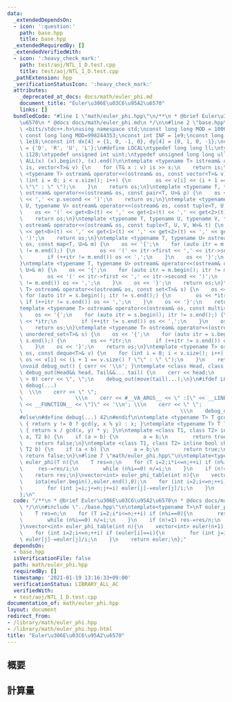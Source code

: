 ```yaml
---
data:
  _extendedDependsOn:
  - icon: ':question:'
    path: base.hpp
    title: base.hpp
  _extendedRequiredBy: []
  _extendedVerifiedWith:
  - icon: ':heavy_check_mark:'
    path: test/aoj/NTL_1_D.test.cpp
    title: test/aoj/NTL_1_D.test.cpp
  _pathExtension: hpp
  _verificationStatusIcon: ':heavy_check_mark:'
  attributes:
    _deprecated_at_docs: docs/math/euler_phi.md
    document_title: "Euler\u306E\u03C6\u95A2\u6570"
    links: []
  bundledCode: "#line 1 \"math/euler_phi.hpp\"\n/**\n * @brief Euler\u306E\u03C6\u95A2\
    \u6570\n * @docs docs/math/euler_phi.md\n */\n\n#line 2 \"base.hpp\"\n#include\
    \ <bits/stdc++.h>\nusing namespace std;\nconst long long MOD = 1000000007;\n//\
    \ const long long MOD=998244353;\nconst int INF = 1e9;\nconst long long IINF =\
    \ 1e18;\nconst int dx[4] = {1, 0, -1, 0}, dy[4] = {0, 1, 0, -1};\nconst char dir[4]\
    \ = {'D', 'R', 'U', 'L'};\n#define LOCAL\ntypedef long long ll;\ntypedef __int128_t\
    \ i128;\ntypedef unsigned int uint;\ntypedef unsigned long long ull;\n#define\
    \ ALL(x) (x).begin(), (x).end()\n\ntemplate <typename T> istream& operator>>(istream&\
    \ is, vector<T>& v) {\n    for (T& x : v) is >> x;\n    return is;\n}\ntemplate\
    \ <typename T> ostream& operator<<(ostream& os, const vector<T>& v) {\n    for\
    \ (int i = 0; i < v.size(); i++) {\n        os << v[i] << (i + 1 == v.size() ?\
    \ \"\" : \" \");\n    }\n    return os;\n}\ntemplate <typename T, typename U>\
    \ ostream& operator<<(ostream& os, const pair<T, U>& p) {\n    os << '(' << p.first\
    \ << ',' << p.second << ')';\n    return os;\n}\ntemplate <typename T, typename\
    \ U, typename V> ostream& operator<<(ostream& os, const tuple<T, U, V>& t) {\n\
    \    os << '(' << get<0>(t) << ',' << get<1>(t) << ',' << get<2>(t) << ')';\n\
    \    return os;\n}\ntemplate <typename T, typename U, typename V, typename W>\
    \ ostream& operator<<(ostream& os, const tuple<T, U, V, W>& t) {\n    os << '('\
    \ << get<0>(t) << ',' << get<1>(t) << ',' << get<2>(t) << ',' << get<3>(t) <<\
    \ ')';\n    return os;\n}\ntemplate <typename T, typename U> ostream& operator<<(ostream&\
    \ os, const map<T, U>& m) {\n    os << '{';\n    for (auto itr = m.begin(); itr\
    \ != m.end();) {\n        os << '(' << itr->first << ',' << itr->second << ')';\n\
    \        if (++itr != m.end()) os << ',';\n    }\n    os << '}';\n    return os;\n\
    }\ntemplate <typename T, typename U> ostream& operator<<(ostream& os, const unordered_map<T,\
    \ U>& m) {\n    os << '{';\n    for (auto itr = m.begin(); itr != m.end();) {\n\
    \        os << '(' << itr->first << ',' << itr->second << ')';\n        if (++itr\
    \ != m.end()) os << ',';\n    }\n    os << '}';\n    return os;\n}\ntemplate <typename\
    \ T> ostream& operator<<(ostream& os, const set<T>& s) {\n    os << '{';\n   \
    \ for (auto itr = s.begin(); itr != s.end();) {\n        os << *itr;\n       \
    \ if (++itr != s.end()) os << ',';\n    }\n    os << '}';\n    return os;\n}\n\
    template <typename T> ostream& operator<<(ostream& os, const multiset<T>& s) {\n\
    \    os << '{';\n    for (auto itr = s.begin(); itr != s.end();) {\n        os\
    \ << *itr;\n        if (++itr != s.end()) os << ',';\n    }\n    os << '}';\n\
    \    return os;\n}\ntemplate <typename T> ostream& operator<<(ostream& os, const\
    \ unordered_set<T>& s) {\n    os << '{';\n    for (auto itr = s.begin(); itr !=\
    \ s.end();) {\n        os << *itr;\n        if (++itr != s.end()) os << ',';\n\
    \    }\n    os << '}';\n    return os;\n}\ntemplate <typename T> ostream& operator<<(ostream&\
    \ os, const deque<T>& v) {\n    for (int i = 0; i < v.size(); i++) {\n       \
    \ os << v[i] << (i + 1 == v.size() ? \"\" : \" \");\n    }\n    return os;\n}\n\
    \nvoid debug_out() { cerr << '\\n'; }\ntemplate <class Head, class... Tail> void\
    \ debug_out(Head&& head, Tail&&... tail) {\n    cerr << head;\n    if (sizeof...(Tail)\
    \ > 0) cerr << \", \";\n    debug_out(move(tail)...);\n}\n#ifdef LOCAL\n#define\
    \ debug(...)                                                                 \
    \  \\\n    cerr << \" \";                                                    \
    \                 \\\n    cerr << #__VA_ARGS__ << \" :[\" << __LINE__ << \":\"\
    \ << __FUNCTION__ << \"]\" << '\\n'; \\\n    cerr << \" \";                  \
    \                                                   \\\n    debug_out(__VA_ARGS__)\n\
    #else\n#define debug(...) 42\n#endif\n\ntemplate <typename T> T gcd(T x, T y)\
    \ { return y != 0 ? gcd(y, x % y) : x; }\ntemplate <typename T> T lcm(T x, T y)\
    \ { return x / gcd(x, y) * y; }\n\ntemplate <class T1, class T2> inline bool chmin(T1&\
    \ a, T2 b) {\n    if (a > b) {\n        a = b;\n        return true;\n    }\n\
    \    return false;\n}\ntemplate <class T1, class T2> inline bool chmax(T1& a,\
    \ T2 b) {\n    if (a < b) {\n        a = b;\n        return true;\n    }\n   \
    \ return false;\n}\n#line 7 \"math/euler_phi.hpp\"\n\ntemplate<typename T>\nT\
    \ euler_phi(T n){\n    T res=n;\n    for (T i=2;i*i<=n;++i) if (n%i==0){\n   \
    \     res-=res/i;\n        while (n%i==0) n/=i;\n    }\n    if (n!=1) res-=res/n;\n\
    \    return res;\n}\nvector<int> euler_phi_table(int n){\n    vector<int> euler(n+1);\n\
    \    iota(euler.begin(),euler.end(),0);\n    for (int i=2;i<=n;++i) if (euler[i]==i){\n\
    \        for (int j=i;j<=n;j+=i) euler[j]-=euler[j]/i;\n    }\n    return euler;\n\
    };\n"
  code: "/**\n * @brief Euler\u306E\u03C6\u95A2\u6570\n * @docs docs/math/euler_phi.md\n\
    \ */\n\n#include \"../base.hpp\"\n\ntemplate<typename T>\nT euler_phi(T n){\n\
    \    T res=n;\n    for (T i=2;i*i<=n;++i) if (n%i==0){\n        res-=res/i;\n\
    \        while (n%i==0) n/=i;\n    }\n    if (n!=1) res-=res/n;\n    return res;\n\
    }\nvector<int> euler_phi_table(int n){\n    vector<int> euler(n+1);\n    iota(euler.begin(),euler.end(),0);\n\
    \    for (int i=2;i<=n;++i) if (euler[i]==i){\n        for (int j=i;j<=n;j+=i)\
    \ euler[j]-=euler[j]/i;\n    }\n    return euler;\n};"
  dependsOn:
  - base.hpp
  isVerificationFile: false
  path: math/euler_phi.hpp
  requiredBy: []
  timestamp: '2021-01-19 13:16:33+09:00'
  verificationStatus: LIBRARY_ALL_AC
  verifiedWith:
  - test/aoj/NTL_1_D.test.cpp
documentation_of: math/euler_phi.hpp
layout: document
redirect_from:
- /library/math/euler_phi.hpp
- /library/math/euler_phi.hpp.html
title: "Euler\u306E\u03C6\u95A2\u6570"
---
```

## 概要

## 計算量